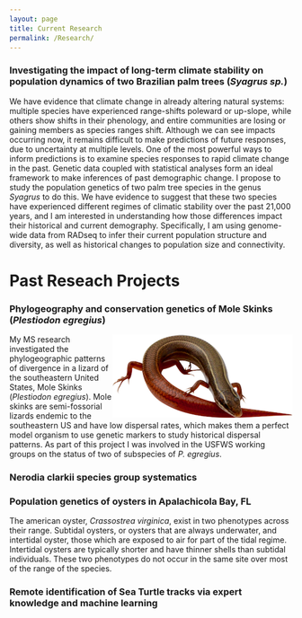```yaml
---
layout: page
title: Current Research
permalink: /Research/
---
```

### Investigating the impact of long-term climate stability on population dynamics of two Brazilian palm trees (<i>Syagrus sp.</i>)

We have evidence that climate change in already altering natural systems: multiple species have experienced range-shifts poleward or up-slope, while others show shifts in their phenology, and entire communities are losing or gaining members as species ranges shift. Although we can see impacts occurring now, it remains difficult to make predictions of future responses, due to uncertainty at multiple levels. One of the most powerful ways to inform predictions is to examine species responses to rapid climate change in the past. Genetic data coupled with statistical analyses form an ideal framework to make inferences of past demographic change. I propose to study the population genetics of two palm tree species in the genus *Syagrus* to do this. We have evidence to suggest that these two species have experienced different regimes of climatic stability over the past 21,000 years, and I am interested in understanding how those differences impact their historical and current demography. Specifically, I am using genome-wide data from RADseq to infer their current population structure and diversity, as well as historical changes to population size and connectivity.

# Past Reseach Projects

### Phylogeography and conservation genetics of Mole Skinks (<i>Plestiodon egregius</i>)

<img style="float: right;" src="/images/skink.png"> My MS research investigated the phylogeographic patterns of divergence in a lizard of the southeastern United States, Mole Skinks (*Plestiodon egregius*). Mole skinks are semi-fossorial lizards endemic to the southeastern US and have low dispersal rates, which makes them a perfect model organism to use genetic markers to study historical dispersal patterns. As part of this project I was involved in the USFWS working groups on the status of two of subspecies of *P. egregius*.

### Nerodia clarkii species group systematics

### Population genetics of oysters in Apalachicola Bay, FL

The american oyster, <i>Crassostrea virginica</i>, exist in two phenotypes across their range. Subtidal oysters, or oysters that are always underwater, and intertidal oyster, those which are exposed to air for part of the tidal regime. Intertidal oysters are typically shorter and have thinner shells than subtidal individuals. These two phenotypes do not occur in the same site over most of the range of the species. 

### Remote identification of Sea Turtle tracks via expert knowledge and machine learning
